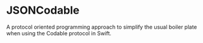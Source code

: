 # JSONCodable
A protocol oriented programming approach to simplify the usual boiler plate when using the Codable protocol in Swift.
